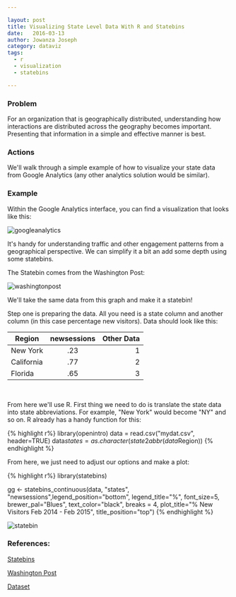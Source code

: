 ```yaml
---

layout: post
title: Visualizing State Level Data With R and Statebins
date:   2016-03-13
author: Jowanza Joseph
category: dataviz
tags:
  - r
  - visualization
  - statebins

---
```


### Problem
For an organization that is geographically distributed, understanding how interactions are distributed across the geography becomes important. Presenting that information in a simple and effective manner is best.

### Actions
We'll walk through a simple example of how to visualize your state data from Google Analytics (any other analytics solution would be similar).


### Example

Within the Google Analytics interface, you can find a visualization that looks like this:

![googleanalytics](http://i.imgur.com/HjHXZhX.png)

It's handy for understanding traffic and other engagement patterns from a geographical perspective. We can simplify it a bit an add some depth using some statebins.

The Statebin comes from the Washington Post:

![washingtonpost](http://i.imgur.com/ymtccWx.png)


We'll take the same data from this graph and make it a statebin!

Step one is preparing the data. All you need is a state column and another column (in this case percentage new visitors). Data should look like this:
<br>

| Region        | newsessions           | Other Data  |
| ------------- |:-------------:| -----:|
| New York     | .23 | 1 |
| California      | .77      |   2 |
| Florida | .65      |    3 |

<br>

From here we'll use R. First thing we need to do is translate the state data into state abbreviations. For example, "New York" would become "NY" and so on. R already has a handy function for this:

{% highlight r%}
library(openintro)
data = read.csv("mydat.csv", header=TRUE)
data$states = as.character(state2abbr(data$Region))
{% endhighlight %}

From here, we just need to adjust our options and make a plot:

{% highlight r%}
library(statebins)

gg <- statebins_continuous(data, "states", "newsessions",legend_position="bottom",
                           legend_title="%", font_size=5,
                           brewer_pal="Blues", text_color="black", breaks = 4,
                           plot_title="% New Visitors Feb 2014 - Feb 2015", title_position="top")
{% endhighlight %}

![statebin](http://i.imgur.com/d43Gr0f.png)



### References:

[Statebins](https://github.com/hrbrmstr/statebins)

[Washington Post](http://www.washingtonpost.com/wp-srv/special/business/states-most-threatened-by-trade/)

[Dataset](http://1drv.ms/1RyAqMC)
